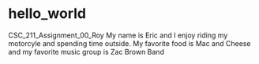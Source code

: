 # hello_world
CSC_211_Assignment_00_Roy 
My name is Eric and I enjoy riding my motorcyle and spending time outside.
My favorite food is Mac and Cheese and my favorite music group is Zac Brown Band 
